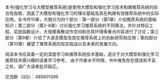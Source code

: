 本书(强化学习与大模型推荐系统)是使用大模型和强化学习技术构建推荐系统的综合性指南，涵盖了大模型和强化学习的理论基础及其在构建有效推荐系统中的实际应用。全书共10章，大致分为四个部分：第一部分（第1章）介绍推荐系统的基础知识；第二部分（第2-8章）讨论强化学习推荐系统的不同算法，并针对特征工程、奖励函数设计、大规模离散动作空间和仿真环境等重点内容进行了讨论；第三部分（第9章）介绍了大语言模型及其在推荐系统上的创新研究和应用；第四部分（第10章）展望了推荐系统的现实挑战以及未来的发展方向。

阅读本书应具备一定的深度学习和推荐系统技术基础，适合于对大模型和强化学习推荐技术感兴趣的读者学习参考。
由于作者水平所限，书中难免存在错误和不妥之处，请广大读者批评指正。

交流群（QQ）：489801399
